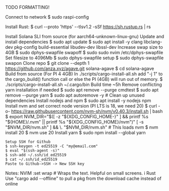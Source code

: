 TODO FORMATTING!

Connect to network
    $ sudo raspi-config

Install Rust:
    $ curl --proto 'https' --tlsv1.2 -sSf https://sh.rustup.rs | rs

Install Solana SLI from source (for aarch64-unknown-linux-gnu)
    Update and install dependencies
    $ sudo apt update
    $ sudo apt install -y clang libclang-dev pkg-config build-essential libudev-dev libssl-dev
    Increase swap size to 4GB
    $ sudo dphys-swapfile swapoff
    $ sudo sudo nvim /etc/dphys-swapfile
        Set filesize to 4096Mb
    $ sudo dphys-swapfile setup
    $ sudo dphys-swapfile swapon
    Clone repo
    $ git clone --depth 1 https://github.com/anza.xyz/agave.git solana-agave
    $ cd solana-agave
    Build from source
    (For PI 4 4GB) In ./scripts/cargo-install-all.sh add "-j 1" to the cargo_build() function call or else the PI (4GB) will run out of memory.
    $ ./scripts/cargo-install-all.sh ~/.cargo/bin
        Build time ~5h
    Remove conflicting yarn installation if needed
    $ sudo apt remove --purge cmdtest
    $ sudo apt remove --purge yarn
    $ sudo apt autoremove -y # Clean up unused dependencies
    Install nodejs and npm 
    $ sudo apt install -y nodejs npm 
    Install nvm and set correct node version (PI LTS is 18, we need 20)
    $ curl -o- https://raw.githubusercontent.com/nvm-sh/nvm/v0.40.3/install.sh | bash
    $ export NVM_DIR="$([ -z "${XDG_CONFIG_HOME-}" ] && printf %s "${HOME}/.nvm" || printf %s "${XDG_CONFIG_HOME}/nvm")"
        [ -s "$NVM_DIR/nvm.sh" ] && \. "$NVM_DIR/nvm.sh" # This loads nvm
    $ nvm install 20
    $ nvm use 20
    Install yarn
    $ sudo npm install --global yarn

    Setup SSH for Github
    $ ssh-keygen -t ed25519 -C "my@email.com"
    $ eval "$(ssh-agent -s)"
    $ ssh-add ~/.ssh/id_ed25519
    $ cat ~/.ssh/id_ed25519
    Paste to Github->SSH -> New SSH key

    

Notes:
    NVIM
        :set wrap # Wraps the text. Helpful on small screens.
i   Rust
        Use "cargo add <pkg> --offline" to pull a pkg from the download cache instead of online
